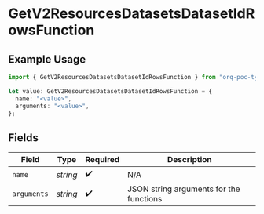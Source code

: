 # GetV2ResourcesDatasetsDatasetIdRowsFunction

## Example Usage

```typescript
import { GetV2ResourcesDatasetsDatasetIdRowsFunction } from "orq-poc-typescript/models/operations";

let value: GetV2ResourcesDatasetsDatasetIdRowsFunction = {
  name: "<value>",
  arguments: "<value>",
};
```

## Fields

| Field                                   | Type                                    | Required                                | Description                             |
| --------------------------------------- | --------------------------------------- | --------------------------------------- | --------------------------------------- |
| `name`                                  | *string*                                | :heavy_check_mark:                      | N/A                                     |
| `arguments`                             | *string*                                | :heavy_check_mark:                      | JSON string arguments for the functions |